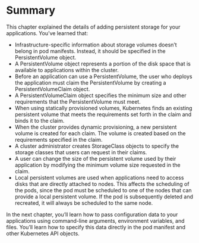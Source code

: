# Summary
This chapter explained the details of adding persistent storage for your applications. You’ve learned that:

* Infrastructure-specific information about storage volumes doesn’t belong in pod manifests. Instead, it should be specified in the PersistentVolume object.
* A PersistentVolume object represents a portion of the disk space that is available to applications within the cluster.
* Before an application can use a PersistentVolume, the user who deploys the application must claim the PersistentVolume by creating a PersistentVolumeClaim object.
* A PersistentVolumeClaim object specifies the minimum size and other requirements that the PersistentVolume must meet.
* When using statically provisioned volumes, Kubernetes finds an existing persistent volume that meets the requirements set forth in the claim and binds it to the claim.
* When the cluster provides dynamic provisioning, a new persistent volume is created for each claim. The volume is created based on the requirements specified in the claim.
* A cluster administrator creates StorageClass objects to specify the storage classes that users can request in their claims.
* A user can change the size of the persistent volume used by their application by modifying the minimum volume size requested in the claim.
* Local persistent volumes are used when applications need to access disks that are directly attached to nodes. This affects the scheduling of the pods, since the pod must be scheduled to one of the nodes that can provide a local persistent volume. If the pod is subsequently deleted and recreated, it will always be scheduled to the same node.

In the next chapter, you’ll learn how to pass configuration data to your applications using command-line arguments, environment variables, and files. You’ll learn how to specify this data directly in the pod manifest and other Kubernetes API objects.